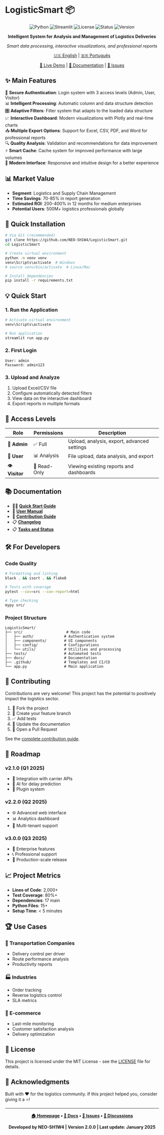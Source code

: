 # LogisticSmart 📦

<div align="center">

![Python](https://img.shields.io/badge/python-v3.10+-blue.svg)
![Streamlit](https://img.shields.io/badge/streamlit-v1.31+-red.svg)
![License](https://img.shields.io/badge/license-MIT-green.svg)
![Status](https://img.shields.io/badge/status-production-brightgreen.svg)
![Version](https://img.shields.io/badge/version-v2.0.0-blue.svg)

**Intelligent System for Analysis and Management of Logistics Deliveries**

*Smart data processing, interactive visualizations, and professional reports*

[🇺🇸 English](./README.md) | [🇧🇷 Português](./docs/pt-br/README.md)

[🚀 Live Demo](https://logisticsmartx33beta.streamlit.app/) | [📖 Documentation](./docs/) | [🐛 Issues](https://github.com/NEO-SH1W4/LogisticSmart/issues)

</div>

## ✨ Main Features

🔐 **Secure Authentication**: Login system with 3 access levels (Admin, User, Visitor)  
📊 **Intelligent Processing**: Automatic column and data structure detection  
🎛️ **Adaptive Filters**: Filter system that adapts to the loaded data structure  
📈 **Interactive Dashboard**: Modern visualizations with Plotly and real-time charts  
📥 **Multiple Export Options**: Support for Excel, CSV, PDF, and Word for professional reports  
🔍 **Quality Analysis**: Validation and recommendations for data improvement  
⚡ **Smart Cache**: Cache system for improved performance with large volumes  
🎨 **Modern Interface**: Responsive and intuitive design for a better experience

## 📊 Market Value

- **Segment**: Logistics and Supply Chain Management
- **Time Savings**: 70-85% in report generation
- **Estimated ROI**: 200-400% in 12 months for medium enterprises
- **Potential Users**: 500M+ logistics professionals globally

## 🚀 Quick Installation

```bash
# Via Git (recommended)
git clone https://github.com/NEO-SH1W4/LogisticSmart.git
cd LogisticSmart

# Create virtual environment
python -m venv venv
venv\Scripts\activate  # Windows
# source venv/bin/activate  # Linux/Mac

# Install dependencies
pip install -r requirements.txt
```

## 💡 Quick Start

### 1. Run the Application
```bash
# Activate virtual environment
venv\Scripts\activate

# Run application
streamlit run app.py
```

### 2. First Login
```
User: admin
Password: admin123
```

### 3. Upload and Analyze
1. Upload Excel/CSV file
2. Configure automatically detected filters
3. View data on the interactive dashboard
4. Export reports in multiple formats

## 🧩 Access Levels

| Role | Permissions | Description |
|--------|------------|-----------|
| 👑 **Admin** | ✅ Full | Upload, analysis, export, advanced settings |
| 👤 **User** | 📊 Analysis | File upload, data analysis, and export |
| 👁️ **Visitor** | 👀 Read-Only | Viewing existing reports and dashboards |

## 📚 Documentation

- 🏃‍♂️ [**Quick Start Guide**](./docs/QUICKSTART.md)
- 🎯 [**User Manual**](./docs/USER_GUIDE.md)
- 🤝 [**Contribution Guide**](./CONTRIBUTING.md)
- 📋 [**Changelog**](./CHANGELOG.md)
- 📋 [**Tasks and Status**](./TASKS.md)

## 🛠️ For Developers

### Code Quality
```bash
# Formatting and linting
black . && isort . && flake8

# Tests with coverage
pytest --cov=src --cov-report=html

# Type checking
mypy src/
```

### Project Structure
```
LogisticSmart/
├── src/                    # Main code
│   ├── auth/              # Authentication system
│   ├── components/        # UI components
│   ├── config/            # Configurations
│   └── utils/             # Utilities and processing
├── tests/                 # Automated tests
├── docs/                  # Documentation
├── .github/               # Templates and CI/CD
└── app.py                 # Main application
```

## 🤝 Contributing

Contributions are very welcome! This project has the potential to positively impact the logistics sector.

1. 🍴 Fork the project
2. 🌟 Create your feature branch
3. ✅ Add tests
4. 📝 Update the documentation
5. 🚀 Open a Pull Request

See the [complete contribution guide](./CONTRIBUTING.md).

## 🎯 Roadmap

### v2.1.0 (Q1 2025)
- 🔗 Integration with carrier APIs
- 🧠 AI for delay prediction
- 🧩 Plugin system

### v2.2.0 (Q2 2025)
- 🌐 Advanced web interface
- 📊 Analytics dashboard
- 👥 Multi-tenant support

### v3.0.0 (Q3 2025)
- 🏢 Enterprise features
- 📞 Professional support
- 🚀 Production-scale release

## 📈 Project Metrics

- **Lines of Code**: 2,000+
- **Test Coverage**: 80%+
- **Dependencies**: 17 main
- **Python Files**: 15+
- **Setup Time**: < 5 minutes

## 🏆 Use Cases

### 🚛 Transportation Companies
- Delivery control per driver
- Route performance analysis
- Productivity reports

### 🏭 Industries
- Order tracking
- Reverse logistics control
- SLA metrics

### 🛒 E-commerce
- Last-mile monitoring
- Customer satisfaction analysis
- Delivery optimization

## 📜 License

This project is licensed under the MIT License - see the [LICENSE](LICENSE) file for details.

## 🌟 Acknowledgments

Built with ❤️ for the logistics community. If this project helped you, consider giving it a ⭐!

---

<div align="center">

**[🏠 Homepage](https://github.com/NEO-SH1W4/LogisticSmart) • [📖 Docs](https://github.com/NEO-SH1W4/LogisticSmart#readme) • [🐛 Issues](https://github.com/NEO-SH1W4/LogisticSmart/issues) • [💬 Discussions](https://github.com/NEO-SH1W4/LogisticSmart/discussions)**

**Developed by NEO-SH1W4 | Version 2.0.0 | Last update: January 2025**

</div>

